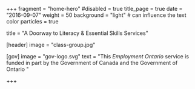 +++
fragment = "home-hero"
#disabled = true
title_page = true
date = "2016-09-07"
weight = 50
background = "light" # can influence the text color
particles = true

title = "A Doorway to Literacy & Essential Skills Services"

[header]
  image = "class-group.jpg"
  
[gov]
  image = "gov-logo.svg"
  text = "This *Employment Ontario* service is funded in part by the Government of Canada and the Government of Ontario "
  
+++
